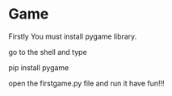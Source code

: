 # Game

Firstly You must install pygame library.

go to the shell and type

pip install pygame


open the firstgame.py file and run it
have fun!!!

